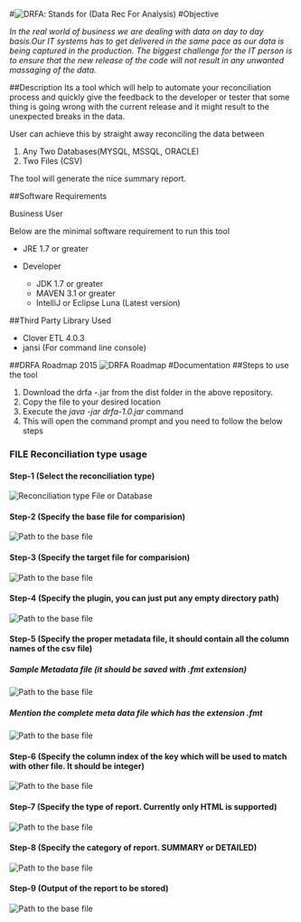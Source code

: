 #![DRFA](/images/drfa.png): Stands for (Data Rec For Analysis)
#Objective

_In the real world of business we are dealing with data on day to day basis.Our IT systems has to get delivered in the same pace as our data is being captured in the production. The biggest challenge for the IT person is to ensure that the new release of the code will not result in any unwanted massaging of the data._

##Description
Its a tool which will help to automate your reconciliation process and quickly give the feedback to the developer or tester that some thing is going wrong with the current release and it might result to the unexpected breaks in the data.

User can achieve this by straight away reconciling the data between

1. Any Two Databases(MYSQL, MSSQL, ORACLE)
2. Two Files (CSV)

The tool will generate the nice summary report.

##Software Requirements

Business User

Below are the minimal software requirement to run this tool
* JRE 1.7 or greater

* Developer
    * JDK 1.7 or greater
    * MAVEN 3.1 or greater
    * IntelliJ or Eclipse Luna (Latest version)

##Third Party Library Used

* Clover ETL 4.0.3
* jansi (For command line console)

##DRFA Roadmap 2015
![DRFA Roadmap](/images/DRFA-Roadmap.png)
#Documentation
##Steps to use the tool

1. Download the drfa -<version>.jar from the dist folder in the above repository.
2. Copy the file to your desired location
3. Execute the _java -jar drfa-1.0.jar_ command
4. This will open the command prompt and you need to follow the below steps 

### FILE Reconciliation type usage
#### Step-1 (Select the reconciliation type)
![Reconciliation type File or Database](/images/Rectype-1.png)
#### Step-2 (Specify the base file for comparision)
![Path to the base file](/images/Rectype-2.png)
#### Step-3 (Specify the target file for comparision)
![Path to the base file](/images/Rectype-3.png)
#### Step-4 (Specify the plugin, you can just put any empty directory path)
![Path to the base file](/images/Rectype-4.png)
#### Step-5 (Specify the proper metadata file, it should contain all the column names of the csv file)
##### Sample Metadata file (it should be saved with .fmt extension)
![Path to the base file](/images/Metadata.png)
##### Mention the complete meta data file which has the extension .fmt
![Path to the base file](/images/Rectype-5.png)
#### Step-6 (Specify the column index of the key which will be used to match with other file. It should be integer)
![Path to the base file](/images/Rectype-6.png)
#### Step-7 (Specify the type of report. Currently only HTML is supported)
![Path to the base file](/images/Rectype-7.png)
#### Step-8 (Specify the category of report. SUMMARY or DETAILED)
![Path to the base file](/images/Rectype-8.png)
#### Step-9 (Output of the report to be stored)
![Path to the base file](/images/Rectype-9.png)





